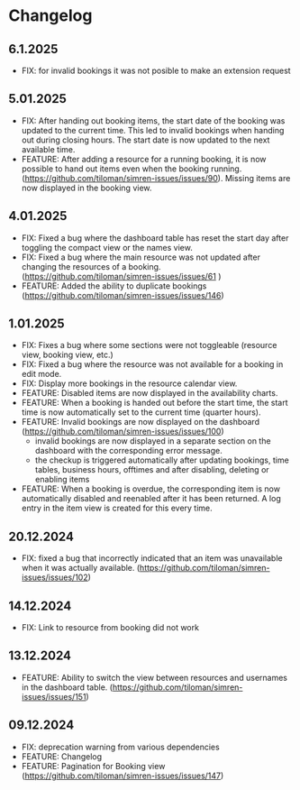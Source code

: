 # Changelog

## 6.1.2025
- FIX: for invalid bookings it was not posible to make an extension request

## 5.01.2025
- FIX: After handing out booking items, the start date of the booking was updated to the current time. This led to invalid bookings when handing out during closing hours. The start date is now updated to the next available time.
- FEATURE: After adding a resource for a running booking, it is now possible to hand out items even when the booking running. (https://github.com/tiloman/simren-issues/issues/90). Missing items are now displayed in the booking view.

## 4.01.2025
- FIX: Fixed a bug where the dashboard table has reset the start day after toggling the compact view or the names view.
- FIX: Fixed a bug where the main resource was not updated after changing the resources of a booking. (https://github.com/tiloman/simren-issues/issues/61 )
- FEATURE: Added the ability to duplicate bookings (https://github.com/tiloman/simren-issues/issues/146)

## 1.01.2025
- FIX: Fixes a bug where some sections were not toggleable (resource view, booking view, etc.)
- FIX: Fixed a bug where the resource was not available for a booking in edit mode.
- FIX: Display more bookings in the resource calendar view.
- FEATURE: Disabled items are now displayed in the availability charts.
- FEATURE: When a booking is handed out before the start time, the start time is now automatically set to the current time (quarter hours).
- FEATURE: Invalid bookings are now displayed on the dashboard (https://github.com/tiloman/simren-issues/issues/100)
  - invalid bookings are now displayed in a separate section on the dashboard with the corresponding error message.
  - the checkup is triggered automatically after updating bookings, time tables, business hours, offtimes and after disabling, deleting or enabling items
- FEATURE: When a booking is overdue, the corresponding item is now automatically disabled and reenabled after it has been returned. A log entry in the item view is created for this every time.

## 20.12.2024
- FIX: fixed a bug that incorrectly indicated that an item was unavailable when it was actually available. (https://github.com/tiloman/simren-issues/issues/102)

## 14.12.2024
- FIX: Link to resource from booking did not work

## 13.12.2024
- FEATURE: Ability to switch the view between resources and usernames in the dashboard table. (https://github.com/tiloman/simren-issues/issues/151)

## 09.12.2024
- FIX: deprecation warning from various dependencies
- FEATURE: Changelog
- FEATURE: Pagination for Booking view (https://github.com/tiloman/simren-issues/issues/147)

